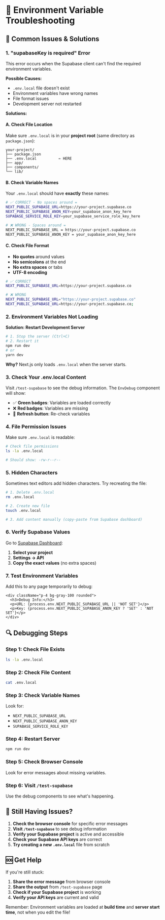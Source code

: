# 🔧 Environment Variable Troubleshooting

## 🚨 Common Issues & Solutions

### 1. **"supabaseKey is required" Error**

This error occurs when the Supabase client can't find the required environment variables.

**Possible Causes:**
- `.env.local` file doesn't exist
- Environment variables have wrong names
- File format issues
- Development server not restarted

**Solutions:**

#### A. Check File Location
Make sure `.env.local` is in your **project root** (same directory as `package.json`):

```
your-project/
├── package.json
├── .env.local          ← HERE
├── app/
├── components/
└── lib/
```

#### B. Check Variable Names
Your `.env.local` should have **exactly** these names:

```bash
# ✅ CORRECT - No spaces around =
NEXT_PUBLIC_SUPABASE_URL=https://your-project.supabase.co
NEXT_PUBLIC_SUPABASE_ANON_KEY=your_supabase_anon_key_here
SUPABASE_SERVICE_ROLE_KEY=your_supabase_service_role_key_here

# ❌ WRONG - Spaces around =
NEXT_PUBLIC_SUPABASE_URL = https://your-project.supabase.co
NEXT_PUBLIC_SUPABASE_ANON_KEY = your_supabase_anon_key_here
```

#### C. Check File Format
- **No quotes** around values
- **No semicolons** at the end
- **No extra spaces** or tabs
- **UTF-8 encoding**

```bash
# ✅ CORRECT
NEXT_PUBLIC_SUPABASE_URL=https://your-project.supabase.co

# ❌ WRONG
NEXT_PUBLIC_SUPABASE_URL="https://your-project.supabase.co"
NEXT_PUBLIC_SUPABASE_URL=https://your-project.supabase.co;
```

### 2. **Environment Variables Not Loading**

**Solution: Restart Development Server**

```bash
# 1. Stop the server (Ctrl+C)
# 2. Restart it
npm run dev
# or
yarn dev
```

**Why?** Next.js only loads `.env.local` when the server starts.

### 3. **Check Your .env.local Content**

Visit `/test-supabase` to see the debug information. The `EnvDebug` component will show:

- ✅ **Green badges**: Variables are loaded correctly
- ❌ **Red badges**: Variables are missing
- 🔄 **Refresh button**: Re-check variables

### 4. **File Permission Issues**

Make sure `.env.local` is readable:

```bash
# Check file permissions
ls -la .env.local

# Should show: -rw-r--r--
```

### 5. **Hidden Characters**

Sometimes text editors add hidden characters. Try recreating the file:

```bash
# 1. Delete .env.local
rm .env.local

# 2. Create new file
touch .env.local

# 3. Add content manually (copy-paste from Supabase dashboard)
```

### 6. **Verify Supabase Values**

Go to [Supabase Dashboard](https://supabase.com/dashboard):

1. **Select your project**
2. **Settings → API**
3. **Copy the exact values** (no extra spaces)

### 7. **Test Environment Variables**

Add this to any page temporarily to debug:

```tsx
<div className="p-4 bg-gray-100 rounded">
  <h3>Debug Info:</h3>
  <p>URL: {process.env.NEXT_PUBLIC_SUPABASE_URL || 'NOT SET'}</p>
  <p>Key: {process.env.NEXT_PUBLIC_SUPABASE_ANON_KEY ? 'SET' : 'NOT SET'}</p>
</div>
```

## 🔍 Debugging Steps

### Step 1: Check File Exists
```bash
ls -la .env.local
```

### Step 2: Check File Content
```bash
cat .env.local
```

### Step 3: Check Variable Names
Look for:
- `NEXT_PUBLIC_SUPABASE_URL`
- `NEXT_PUBLIC_SUPABASE_ANON_KEY`
- `SUPABASE_SERVICE_ROLE_KEY`

### Step 4: Restart Server
```bash
npm run dev
```

### Step 5: Check Browser Console
Look for error messages about missing variables.

### Step 6: Visit `/test-supabase`
Use the debug components to see what's happening.

## 📱 Still Having Issues?

1. **Check the browser console** for specific error messages
2. **Visit `/test-supabase`** to see debug information
3. **Verify your Supabase project** is active and accessible
4. **Check your Supabase API keys** are correct
5. **Try creating a new `.env.local`** file from scratch

## 🆘 Get Help

If you're still stuck:

1. **Share the error message** from browser console
2. **Share the output** from `/test-supabase` page
3. **Check if your Supabase project** is working
4. **Verify your API keys** are current and valid

Remember: Environment variables are loaded at **build time** and **server start time**, not when you edit the file!

